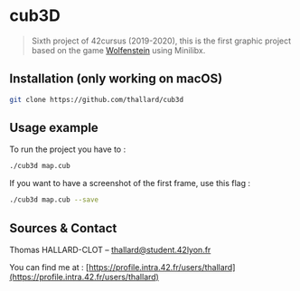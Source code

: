 # cub3D
> Sixth project of 42cursus (2019-2020), this is the first graphic project based on the game [Wolfenstein](http://users.atw.hu/wolf3d/) using Minilibx.

## Installation (only working on macOS)

```sh
git clone https://github.com/thallard/cub3d
```

## Usage example

To run the project you have to :
```sh
./cub3d map.cub
```
If you want to have a screenshot of the first frame, use this flag :
```sh
./cub3d map.cub --save
```
## Sources & Contact

Thomas HALLARD-CLOT – thallard@student.42lyon.fr

You can find me at :
[https://profile.intra.42.fr/users/thallard](https://profile.intra.42.fr/users/thallard)
